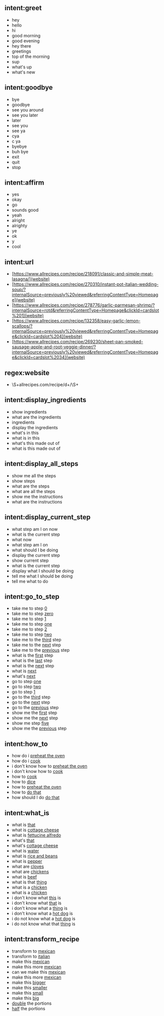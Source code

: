 ## intent:greet
- hey
- hello
- hi
- good morning
- good evening
- hey there
- greetings
- top of the morning
- sup
- what's up
- what's new

## intent:goodbye
- bye
- goodbye
- see you around
- see you later
- later
- see you
- see ya
- cya
- c ya
- byebye
- buh bye
- exit
- quit
- stop

## intent:affirm
- yes
- okay
- go
- sounds good
- yeah
- alright
- alrighty
- ye
- ok
- y
- cool

## intent:url
- [https://www.allrecipes.com/recipe/218091/classic-and-simple-meat-lasagna/](website)
- [https://www.allrecipes.com/recipe/270310/instant-pot-italian-wedding-soup/?internalSource=previously%20viewed&referringContentType=Homepage](website)
- [https://www.allrecipes.com/recipe/278776/garlic-parmesan-shrimp/?internalSource=rotd&referringContentType=Homepage&clickId=cardslot%201](website)
- [https://www.allrecipes.com/recipe/132358/easy-garlic-lemon-scallops/?internalSource=previously%20viewed&referringContentType=Homepage&clickId=cardslot%204](website)
- [https://www.allrecipes.com/recipe/269230/sheet-pan-smoked-sausage-apple-and-root-veggie-dinner/?internalSource=previously%20viewed&referringContentType=Homepage&clickId=cardslot%2034](website)

## regex:website
- \S+allrecipes\.com\/recipe\/d+\/\S+

## intent:display_ingredients
- show ingredients
- what are the ingredients
- ingredients
- display the ingredients
- what's in this
- what is in this
- what's this made out of
- what is this made out of

## intent:display_all_steps
- show me all the steps
- show steps
- what are the steps
- what are all the steps
- show me the instructions
- what are the instructions

## intent:display_current_step
- what step am I on now
- what is the current step
- what now
- what step am I on
- what should I be doing
- display the current step
- show current step
- what is the current step
- display what I should be doing
- tell me what I should be doing
- tell me what to do

## intent:go_to_step
- take me to step [0](step_number)
- take me to step [zero](step_number)
- take me to step [1](step_number)
- take me to step [one](step_number)
- take me to step [2](step_number)
- take me to step [two](step_number)
- take me to the [third](step_number) step
- take me to the [next](step_number) step
- take me to the [previous](step_number) step
- what is the [first](step_number) step
- what is the [last](step_number) step
- what is the [next](step_number) step
- what is [next](step_number)
- what's [next](step_number)
- go to step [one](step_number)
- go to step [two](step_number)
- go to step [1](step_number)
- go to the [third](step_number) step
- go to the [next](step_number) step
- go to the [previous](step_number) step
- show me the [first](step_number) step
- show me the [next](step_number) step
- show me step [five](step_number)
- show me the [previous](step_number) step

## intent:how_to
- how do i [preheat the oven](how_to_object)
- how do i [cook](how_to_object)
- i don't know how to [preheat the oven](how_to_object)
- i don't know how to [cook](how_to_object)
- how to [cook](how_to_object)
- how to [dice](how_to_object)
- how to [preheat the oven](how_to_object)
- how to [do that](how_to_object)
- how should I do [do that](how_to_object)

## intent:what_is
- what is [that](what_is_object)
- what is [cottage cheese](what_is_object)
- what is [fettucine alfredo](what_is_object)
- what's [that](what_is_object)
- what's [cottage cheese](what_is_object)
- what is [water](what_is_object)
- what is [rice and beans](what_is_object)
- what is [pepper](what_is_object)
- what are [cloves](what_is_object)
- what are [chickens](what_is_object)
- what is [beef](what_is_object)
- what is that [thing](what_is_object)
- what is a [chicken](what_is_object)
- what is a [chicken](what_is_object)
- i don't know what [this](what_is_object) is
- i don't know what [that](what_is_object) is
- i don't know what a [thing](what_is_object) is
- i don't know what a [hot dog](what_is_object) is
- i do not know what a [hot dog](what_is_object) is
- i do not know what that [thing](what_is_object) is

## intent:transform_recipe
- transform to [mexican](transformation_type)
- transform to [italian](transformation_type)
- make this [mexican](transformation_type)
- make this more [mexican](transformation_type)
- can we make this [mexican](transformation_type)
- make this more [mexican](transformation_type)
- make this [bigger](transformation_type)
- make this [smaller](transformation_type)
- make this [small](transformation_type)
- make this [big](transformation_type)
- [double](transformation_type) the portions
- [half](transformation_type) the portions

